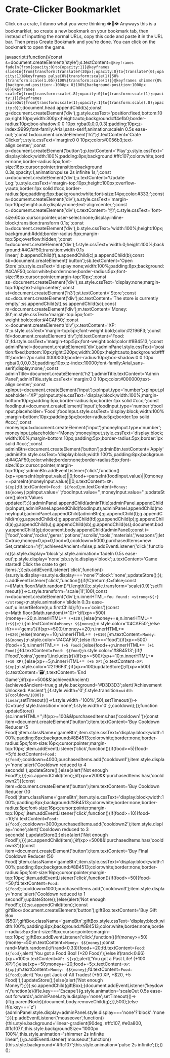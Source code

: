 # Crate-Clicker Bookmarklet
Click on a crate, I dunno what you were thinking 👁👄👁
Anyways this is a bookmarklet, so create a new bookmark on your bookmark tab, then instead of inputting the normal URLs, copy this code and paste it in the URL bar. Then press Create Bookmark and you're done. You can click on the bookmark to open the game.


javascript:(function(){const s=document.createElement('style');s.textContent=`@keyframes fadeIn{from{opacity:0}to{opacity:1}}@keyframes slideIn{from{transform:translateY(20px);opacity:0}to{translateY(0);opacity:1}}@keyframes pulse{0%{transform:scale(1)}50%{transform:scale(1.05)}100%{transform:scale(1)}}@keyframes shimmer{0%{background-position:-1000px 0}100%{background-position:1000px 0}}@keyframes scaleIn{from{transform:scale(.8);opacity:0}to{transform:scale(1);opacity:1}}@keyframes scaleOut{from{transform:scale(1);opacity:1}to{transform:scale(.8);opacity:0}}`;document.head.appendChild(s);const g=document.createElement('div');g.style.cssText='position:fixed;bottom:10px;right:10px;width:300px;height:auto;background:#f4e1b0;border-radius:10px;box-shadow:0 0 10px rgba(0,0,0,0.3);padding:10px;z-index:9999;font-family:Arial,sans-serif;animation:scaleIn 0.5s ease-out;';const t=document.createElement('h2');t.textContent='Crate Clicker';t.style.cssText='margin:0 0 10px;color:#0056b3;text-align:center;';const p=document.createElement('button');p.textContent='Play';p.style.cssText='display:block;width:100%;padding:8px;background:#ffc107;color:white;border:none;border-radius:5px;font-size:16px;cursor:pointer;transition:background 0.3s;opacity:1;animation:pulse 2s infinite 1s;';const u=document.createElement('div');u.textContent='Update Log:';u.style.cssText='margin-top:10px;height:100px;overflow-y:auto;border:1px solid #ccc;border-radius:5px;padding:5px;background:white;font-size:14px;color:#333;';const a=document.createElement('div');a.style.cssText='margin-top:10px;height:auto;display:none;text-align:center;';const c=document.createElement('div');c.textContent='📦';c.style.cssText='font-size:60px;cursor:pointer;user-select:none;display:inline-block;transition:transform 0.1s;';const b=document.createElement('div');b.style.cssText='width:100%;height:10px;background:#ddd;border-radius:5px;margin-top:5px;overflow:hidden;';const f=document.createElement('div');f.style.cssText='width:0;height:100%;background:#4CAF50;transition:width 0.1s linear;';b.appendChild(f);a.appendChild(c);a.appendChild(b);const sb=document.createElement('button');sb.textContent='Open Store';sb.style.cssText='display:none;width:100%;padding:8px;background:#4CAF50;color:white;border:none;border-radius:5px;font-size:16px;cursor:pointer;margin-top:10px;';const ss=document.createElement('div');ss.style.cssText='display:none;margin-top:10px;text-align:center;';const st=document.createElement('h3');st.textContent='Store';const sc=document.createElement('div');sc.textContent='The store is currently empty.';ss.appendChild(st);ss.appendChild(sc);const m=document.createElement('div');m.textContent='Money: $0';m.style.cssText='margin-top:5px;font-weight:bold;color:#4CAF50;';const x=document.createElement('div');x.textContent='XP: 0';x.style.cssText='margin-top:5px;font-weight:bold;color:#2196F3;';const fd=document.createElement('div');fd.textContent='Food: 0';fd.style.cssText='margin-top:5px;font-weight:bold;color:#8B4513;';const adminPanel=document.createElement('div');adminPanel.style.cssText='position:fixed;bottom:10px;right:320px;width:300px;height:auto;background:#ffffff;border:2px solid #000000;border-radius:10px;box-shadow:0 0 10px rgba(0,0,0,0.3);padding:10px;z-index:10000;font-family:Arial,sans-serif;display:none;';const adminTitle=document.createElement('h2');adminTitle.textContent='Admin Panel';adminTitle.style.cssText='margin:0 0 10px;color:#000000;text-align:center;';const xpInput=document.createElement('input');xpInput.type='number';xpInput.placeholder='XP';xpInput.style.cssText='display:block;width:100%;margin-bottom:10px;padding:5px;border-radius:5px;border:1px solid #ccc;';const foodInput=document.createElement('input');foodInput.type='number';foodInput.placeholder='Food';foodInput.style.cssText='display:block;width:100%;margin-bottom:10px;padding:5px;border-radius:5px;border:1px solid #ccc;';const moneyInput=document.createElement('input');moneyInput.type='number';moneyInput.placeholder='Money';moneyInput.style.cssText='display:block;width:100%;margin-bottom:10px;padding:5px;border-radius:5px;border:1px solid #ccc;';const adminBtn=document.createElement('button');adminBtn.textContent='Apply';adminBtn.style.cssText='display:block;width:100%;padding:8px;background:#4CAF50;color:white;border:none;border-radius:5px;font-size:16px;cursor:pointer;margin-top:10px;';adminBtn.addEventListener('click',function(){xp+=parseInt(xpInput.value)||0;food+=parseInt(foodInput.value)||0;money+=parseInt(moneyInput.value)||0;x.textContent=`XP: ${xp}`;fd.textContent=`Food: ${food}`;m.textContent=`Money: $${money}`;xpInput.value='';foodInput.value='';moneyInput.value='';updateStore();alert('Values updated!');});adminPanel.appendChild(adminTitle);adminPanel.appendChild(xpInput);adminPanel.appendChild(foodInput);adminPanel.appendChild(moneyInput);adminPanel.appendChild(adminBtn);g.appendChild(t);g.appendChild(m);g.appendChild(x);g.appendChild(fd);g.appendChild(p);g.appendChild(a);g.appendChild(u);g.appendChild(sb);g.appendChild(ss);document.body.appendChild(g);document.body.appendChild(adminPanel);const i=['food','coins','rocks','gems','potions','scrolls','tools','materials','weapons'];let C=true,money=0,xp=0,food=0,cooldown=5000,purchasedItems=new Set,crateIcon='📦',achievedAncient=false;p.addEventListener('click',function(){a.style.display='block';a.style.animation='fadeIn 0.5s ease-out';p.style.display='none';sb.style.display='block';u.textContent='Game started! Click the crate to get items.';});sb.addEventListener('click',function(){ss.style.display=ss.style.display==='none'?'block':'none';updateStore();});c.addEventListener('click',function(){if(!C)return;C=false;const r=i[Math.floor(Math.random()*i.length)];c.style.transform='scale(0.9)';setTimeout(()=>c.style.transform='scale(1)',100);const n=document.createElement('div');n.innerHTML=`You found: <strong>${r}</strong>`;n.style.animation='slideIn 0.3s ease-out';u.insertBefore(n,u.firstChild);if(r==='coins'){const e=Math.floor(Math.random()*10)+1;if(xp>=500){money+=20;n.innerHTML+=` (+$20)`;}else{money+=e;n.innerHTML+=` (+$${e})`;}m.textContent=`Money: $${money}`;n.style.color='#4CAF50';}else if(r==='gems'){if(xp>=500){money+=20;n.innerHTML+=` (+$20)`;}else{money+=10;n.innerHTML+=` (+$10)`;}m.textContent=`Money: $${money}`;n.style.color='#4CAF50';}else if(r==='food'){if(xp>=500){food+=5;n.innerHTML+=` (+5 Food)`;}else{food++;n.innerHTML+=` (+1 Food)`;}fd.textContent=`Food: ${food}`;n.style.color='#8B4513';}if(!['food','coins','gems'].includes(r)){if(xp>=500){xp+=10;n.innerHTML+=` (+10 XP)`;}else{xp+=5;n.innerHTML+=` (+5 XP)`;}x.textContent=`XP: ${xp}`;n.style.color='#2196F3';}if(xp>=100)updateStore();if(xp>=500){c.textContent='🗃';t.textContent='End Game';}if(xp>=500&&!achievedAncient){achievedAncient=true;g.style.background='#D3D3D3';alert('Achievement Unlocked: Ancient');}f.style.width='0';f.style.transition=`width ${cooldown/1000}s linear`;setTimeout(()=>f.style.width='100%',50);setTimeout(()=>{C=true;f.style.transition='none';f.style.width='0';},cooldown);});function updateStore(){sc.innerHTML='';if(xp>=100&&!purchasedItems.has('cooldown1')){const item=document.createElement('button');item.textContent='Buy Cooldown Reducer (5 Food)';item.className='gameBtn';item.style.cssText='display:block;width:100%;padding:8px;background:#8B4513;color:white;border:none;border-radius:5px;font-size:16px;cursor:pointer;margin-top:10px;';item.addEventListener('click',function(){if(food>=5){food-=5;fd.textContent=`Food: ${food}`;cooldown=4000;purchasedItems.add('cooldown1');item.style.display='none';alert('Cooldown reduced to 4 seconds!');updateStore();}else{alert('Not enough Food!');}});sc.appendChild(item);}if(xp>=200&&!purchasedItems.has('cooldown2')){const item=document.createElement('button');item.textContent='Buy Cooldown Reducer (10 Food)';item.className='gameBtn';item.style.cssText='display:block;width:100%;padding:8px;background:#8B4513;color:white;border:none;border-radius:5px;font-size:16px;cursor:pointer;margin-top:10px;';item.addEventListener('click',function(){if(food>=10){food-=10;fd.textContent=`Food: ${food}`;cooldown=3000;purchasedItems.add('cooldown2');item.style.display='none';alert('Cooldown reduced to 3 seconds!');updateStore();}else{alert('Not enough Food!');}});sc.appendChild(item);}if(xp>=500&&!purchasedItems.has('cooldown3')){const item=document.createElement('button');item.textContent='Buy Final Cooldown Reducer (50 Food)';item.className='gameBtn';item.style.cssText='display:block;width:100%;padding:8px;background:#8B4513;color:white;border:none;border-radius:5px;font-size:16px;cursor:pointer;margin-top:10px;';item.addEventListener('click',function(){if(food>=50){food-=50;fd.textContent=`Food: ${food}`;cooldown=1000;purchasedItems.add('cooldown3');item.style.display='none';alert('Cooldown reduced to 1 second!');updateStore();}else{alert('Not enough Food!');}});sc.appendChild(item);}const giftBox=document.createElement('button');giftBox.textContent='Buy Gift Box ($50)';giftBox.className='gameBtn';giftBox.style.cssText='display:block;width:100%;padding:8px;background:#8B4513;color:white;border:none;border-radius:5px;font-size:16px;cursor:pointer;margin-top:10px;';giftBox.addEventListener('click',function(){if(money>=50){money-=50;m.textContent=`Money: $${money}`;const rand=Math.random();if(rand<0.33){food+=20;fd.textContent=`Food: ${food}`;alert('You got a Food Box! (+20 Food)');}else if(rand<0.66){xp+=100;x.textContent=`XP: ${xp}`;alert('You got a Past Life! (+100 XP)');}else{xp+=50;money+=20;food+=5;x.textContent=`XP: ${xp}`;m.textContent=`Money: $${money}`;fd.textContent=`Food: ${food}`;alert('You got Jack of All Trades! (+50 XP, +$20, +5 Food)');}updateStore();}else{alert('Not enough Money!');}});sc.appendChild(giftBox);}document.addEventListener('keydown',function(e){if(e.key==='Escape'){g.style.animation='scaleOut 0.5s ease-out forwards';adminPanel.style.display='none';setTimeout(()=>{if(g.parentNode){document.body.removeChild(g);}},500);}else if(e.key==='z'){adminPanel.style.display=adminPanel.style.display==='none'?'block':'none';}});p.addEventListener('mouseover',function(){this.style.background='linear-gradient(90deg, #ffc107, #e0a800, #ffc107)';this.style.backgroundSize='1000px 100%';this.style.animation='shimmer 2s infinite linear';});p.addEventListener('mouseout',function(){this.style.background='#ffc107';this.style.animation='pulse 2s infinite';});})();
